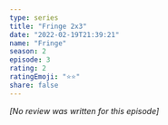 ```yaml
---
type: series
title: "Fringe 2x3"
date: "2022-02-19T21:39:21"
name: "Fringe"
season: 2
episode: 3
rating: 2
ratingEmoji: "⭐️⭐️"
share: false
---
```


_[No review was written for this episode]_
